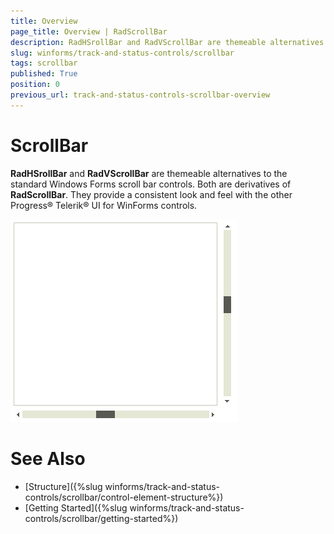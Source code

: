 ```yaml
---
title: Overview
page_title: Overview | RadScrollBar
description: RadHSrollBar and RadVScrollBar are themeable alternatives to the standard Windows Forms scroll bar controls.
slug: winforms/track-and-status-controls/scrollbar
tags: scrollbar
published: True
position: 0
previous_url: track-and-status-controls-scrollbar-overview
---
```


# ScrollBar

__RadHSrollBar__ and __RadVScrollBar__ are themeable alternatives to the standard Windows Forms scroll bar controls. Both are derivatives of **RadScrollBar**. They provide a consistent look and feel with the other Progress&reg; Telerik&reg; UI for WinForms controls.

![track-and-status-controls-scrollbar-overview 001](images/track-and-status-controls-scrollbar-overview001.png)


# See Also

* [Structure]({%slug winforms/track-and-status-controls/scrollbar/control-element-structure%})	
* [Getting Started]({%slug winforms/track-and-status-controls/scrollbar/getting-started%})	